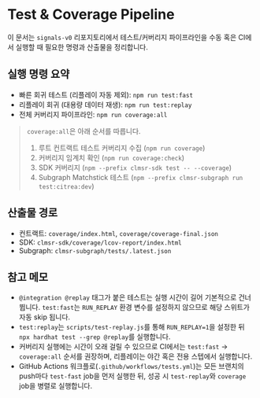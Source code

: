 # Test & Coverage Pipeline

이 문서는 `signals-v0` 리포지토리에서 테스트/커버리지 파이프라인을 수동 혹은 CI에서 실행할 때 필요한 명령과 산출물을 정리합니다.

## 실행 명령 요약

- 빠른 회귀 테스트 (리플레이 자동 제외): `npm run test:fast`
- 리플레이 회귀 (대용량 데이터 재생): `npm run test:replay`
- 전체 커버리지 파이프라인: `npm run coverage:all`

> `coverage:all`은 아래 순서를 따릅니다.
> 1. 루트 컨트랙트 테스트 커버리지 수집 (`npm run coverage`)
> 2. 커버리지 임계치 확인 (`npm run coverage:check`)
> 3. SDK 커버리지 (`npm --prefix clmsr-sdk test -- --coverage`)
> 4. Subgraph Matchstick 테스트 (`npm --prefix clmsr-subgraph run test:citrea:dev`)

## 산출물 경로

- 컨트랙트: `coverage/index.html`, `coverage/coverage-final.json`
- SDK: `clmsr-sdk/coverage/lcov-report/index.html`
- Subgraph: `clmsr-subgraph/tests/.latest.json`

## 참고 메모

- `@integration @replay` 태그가 붙은 테스트는 실행 시간이 길어 기본적으로 건너뜁니다. `test:fast`는 `RUN_REPLAY` 환경 변수를 설정하지 않으므로 해당 스위트가 자동 skip 됩니다.
- `test:replay`는 `scripts/test-replay.js`를 통해 `RUN_REPLAY=1`을 설정한 뒤 `npx hardhat test --grep @replay`를 실행합니다.
- 커버리지 실행에는 시간이 오래 걸릴 수 있으므로 CI에서는 `test:fast` → `coverage:all` 순서를 권장하며, 리플레이는 야간 혹은 전용 스텝에서 실행합니다.
- GitHub Actions 워크플로(`.github/workflows/tests.yml`)는 모든 브랜치의 push마다 `test-fast` job을 먼저 실행한 뒤, 성공 시 `test-replay`와 `coverage` job을 병렬로 실행합니다.
